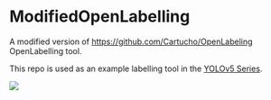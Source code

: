 # ModifiedOpenLabelling
A modified version of https://github.com/Cartucho/OpenLabeling OpenLabelling tool.

This repo is used as an example labelling tool in the [YOLOv5 Series](https://www.youtube.com/playlist?list=PLD80i8An1OEHEpJVjtujEb0lQWc0GhX_4).

![](https://user-images.githubusercontent.com/41416855/122698979-26331d00-d251-11eb-8d02-f4b479e8c0df.png)


